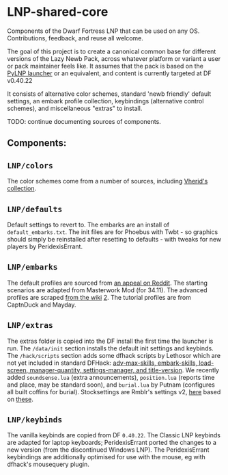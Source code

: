 LNP-shared-core
===============

Components of the Dwarf Fortress LNP that can be used on any OS.  Contributions, feedback, and reuse all welcome.

The goal of this project is to create a canonical common base for different versions of the Lazy Newb Pack, across whatever platform or variant a user or pack maintainer feels like.  It assumes that the pack is based on the [PyLNP launcher](http://www.bay12forums.com/smf/index.php?topic=140808) or an equivalent, and content is currently targeted at DF v0.40.22

It consists of alternative color schemes, standard 'newb friendly' default settings, an embark profile collection, keybindings (alternative control schemes), and miscellaneous "extras" to install.  

TODO:  continue documenting sources of components.

Components:
-----------

`LNP/colors`
------------
The color schemes come from a number of sources, including [Vherid's collection](http://www.bay12forums.com/smf/index.php?topic=89856).

`LNP/defaults`
--------------
Default settings to revert to.  The embarks are an install of `default_embarks.txt`.  The init files are for Phoebus with Twbt - so graphics should simply be reinstalled after resetting to defaults - with tweaks for new players by PeridexisErrant.  

`LNP/embarks`
-------------
The default profiles are sourced from [an appeal on Reddit]().  The starting scenarios are adapted from Masterwork Mod (for 34.11).  The advanced profiles are scraped [from the wiki](http://dwarffortresswiki.org/index.php/DF2014:Embark_profile_repository) [2](http://dwarffortresswiki.org/index.php/DF2014:Sample_Starting_Builds).  The tutorial profiles are from CaptnDuck and Mayday.  

`LNP/extras`
------------
The extras folder is copied into the DF install the first time the launcher is run.  The `/data/init` section installs the default init settings and keybinds.  The `/hack/scripts` section adds some dfhack scripts by Lethosor which are not yet included in standard DFHack:  [adv-max-skills, embark-skills, load-screen, manager-quantity, settings-manager, and title-version](https://github.com/lethosor/dfhack-scripts).  We recently added `soundsense.lua` (extra announcements), `position.lua` (reports time and place, may be standard soon), and `burial.lua` by Putnam (configures all built coffins for burial).  Stocksettings are Rmblr's settings v2, [here](http://dffd.wimbli.com/file.php?id=10170) based on [these](http://redd.it/2o611s).

`LNP/keybinds`
--------------
The vanilla keybinds are copied from DF `0.40.22`.  The Classic LNP keybinds are adapted for laptop keyboards; PeridexisErrant ported the changes to a new version (from the discontinued Windows LNP).  The PeridexisErrant keybindings are additionally optimised for use with the mouse, eg with dfhack's mousequery plugin.
